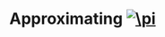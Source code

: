 # Approximating <a href="https://www.codecogs.com/eqnedit.php?latex=\inline&space;\pi" target="_blank"><img src="https://latex.codecogs.com/gif.latex?\inline&space;\pi" title="\pi" /></a>



